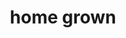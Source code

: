 ---
pid: rs343
title: home grown
location_transcription: between C.C. & SP *center city, south philly
coordinates: "[-75.166637162899, 39.937974470508]"
zipcode: '19124'
gen_neighborhood: North Philadelphia
neighborhood: Juniata,Frankford,Feltonville
outside_phl: 
age: '24'
age_range: 20-29
instagram: 
image_file_name: rs_343.jpg
proposal_transcription: large space dedicated to plants (mostly edible)
topic: Environment,Sustainability
topic_summary: 0, 0
type: Garden,Park
keywords_other: edible plants, trees
credit: Tomas Santana
image_labels: 
twitter: 
facebook: 
permalink: "/monuments/rs343/"
layout: item-page
---